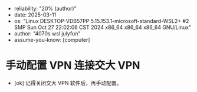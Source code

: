 - reliability: "20% (author)"
- date: 2025-03-11
- os: "Linux DESKTOP-VDB57PP 5.15.153.1-microsoft-standard-WSL2+ #2 SMP Sun Oct 27 22:02:06 CST 2024 x86_64 x86_64 x86_64 GNU/Linux"
- author: "4070s wsl julyfun"
- assume-you-know: [computer]

# 手动配置 VPN 连接交大 VPN

- [ok] 记得关闭交大 VPN 软件后，再手动配置。

